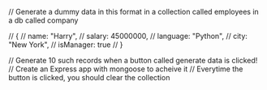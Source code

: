 // Generate a dummy data in this format in a collection called employees in a db called company

// {
//     name: "Harry",
//     salary: 45000000,
//     language: "Python",
//     city: "New York",
//     isManager: true
// }

// Generate 10 such records when a button called generate data is clicked!
// Create an Express app with mongoose to acheive it
// Everytime the button is clicked, you should clear the collection 